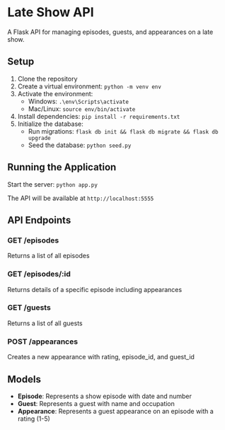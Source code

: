 # Late Show API

A Flask API for managing episodes, guests, and appearances on a late show.

## Setup

1. Clone the repository
2. Create a virtual environment: `python -m venv env`
3. Activate the environment:
   - Windows: `.\env\Scripts\activate`
   - Mac/Linux: `source env/bin/activate`
4. Install dependencies: `pip install -r requirements.txt`
5. Initialize the database:
   - Run migrations: `flask db init && flask db migrate && flask db upgrade`
   - Seed the database: `python seed.py`

## Running the Application

Start the server: `python app.py`

The API will be available at `http://localhost:5555`

## API Endpoints

### GET /episodes
Returns a list of all episodes

### GET /episodes/:id
Returns details of a specific episode including appearances

### GET /guests
Returns a list of all guests

### POST /appearances
Creates a new appearance with rating, episode_id, and guest_id

## Models

- **Episode**: Represents a show episode with date and number
- **Guest**: Represents a guest with name and occupation
- **Appearance**: Represents a guest appearance on an episode with a rating (1-5)
